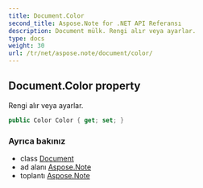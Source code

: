 ```yaml
---
title: Document.Color
second_title: Aspose.Note for .NET API Referansı
description: Document mülk. Rengi alır veya ayarlar.
type: docs
weight: 30
url: /tr/net/aspose.note/document/color/
---
```

## Document.Color property

Rengi alır veya ayarlar.

```csharp
public Color Color { get; set; }
```

### Ayrıca bakınız

* class [Document](../)
* ad alanı [Aspose.Note](../../document/)
* toplantı [Aspose.Note](../../../)


